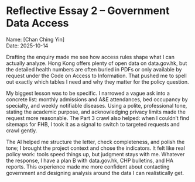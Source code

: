 # Reflective Essay 2 – Government Data Access

Name: [Chan Ching Yin]  
Date: 2025-10-14

Drafting the enquiry made me see how access rules shape what I can actually analyze. Hong Kong offers plenty of open data on data.gov.hk, but the detailed health numbers are often buried in PDFs or only available by request under the Code on Access to Information. That pushed me to spell out exactly which tables I need and why they matter for the policy question.

My biggest lesson was to be specific. I narrowed a vague ask into a concrete list: monthly admissions and A&E attendances, bed occupancy by specialty, and weekly notifiable diseases. Using a polite, professional tone, stating the academic purpose, and acknowledging privacy limits made the request more reasonable. The Part 3 crawl also helped: when I couldn’t find sitemaps for FHB, I took it as a signal to switch to targeted requests and crawl gently.

The AI helped me structure the letter, check completeness, and polish the tone; I brought the project context and chose the indicators. It felt like real policy work: tools speed things up, but judgment stays with me. Whatever the response, I have a plan B with data.gov.hk, CHP bulletins, and HA reports. This experience made me more confident about contacting government and designing analysis around the data I can realistically get.
